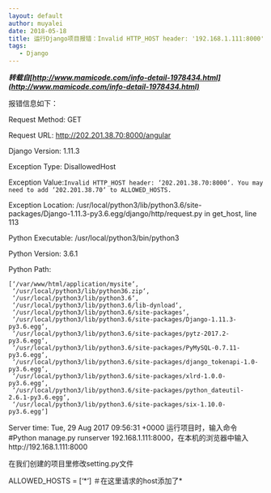```yaml
---
layout: default
author: muyalei
date: 2018-05-18
title: 运行Django项目报错：Invalid HTTP_HOST header: '192.168.1.111:8000'. You may need to add '192.168.1.111' to ALLOWED_HOSTS
tags:
   - Django
---
```


***转载自[http://www.mamicode.com/info-detail-1978434.html](http://www.mamicode.com/info-detail-1978434.html)***


报错信息如下：

Request Method:	GET

Request URL:	http://202.201.38.70:8000/angular

Django Version:	1.11.3

Exception Type:	DisallowedHost

Exception Value:`Invalid HTTP_HOST header: ‘202.201.38.70:8000‘. You may need to add ‘202.201.38.70‘ to ALLOWED_HOSTS.`

Exception Location:	/usr/local/python3/lib/python3.6/site-packages/Django-1.11.3-py3.6.egg/django/http/request.py in get_host, line 113

Python Executable:	/usr/local/python3/bin/python3

Python Version:	3.6.1

Python Path:
```
[‘/var/www/html/application/mysite‘,
 ‘/usr/local/python3/lib/python36.zip‘,
 ‘/usr/local/python3/lib/python3.6‘,
 ‘/usr/local/python3/lib/python3.6/lib-dynload‘,
 ‘/usr/local/python3/lib/python3.6/site-packages‘,
 ‘/usr/local/python3/lib/python3.6/site-packages/Django-1.11.3-py3.6.egg‘,
 ‘/usr/local/python3/lib/python3.6/site-packages/pytz-2017.2-py3.6.egg‘,
 ‘/usr/local/python3/lib/python3.6/site-packages/PyMySQL-0.7.11-py3.6.egg‘,
 ‘/usr/local/python3/lib/python3.6/site-packages/django_tokenapi-1.0-py3.6.egg‘,
 ‘/usr/local/python3/lib/python3.6/site-packages/xlrd-1.0.0-py3.6.egg‘,
 ‘/usr/local/python3/lib/python3.6/site-packages/python_dateutil-2.6.1-py3.6.egg‘,
 ‘/usr/local/python3/lib/python3.6/site-packages/six-1.10.0-py3.6.egg‘]
```
Server time:	Tue, 29 Aug 2017 09:56:31 +0000
运行项目时，输入命令#Python manage.py runserver 192.168.1.111:8000，在本机的浏览器中输入http://192.168.1.111:8000

在我们创建的项目里修改setting.py文件

ALLOWED_HOSTS = [‘\*‘]  ＃在这里请求的host添加了*
